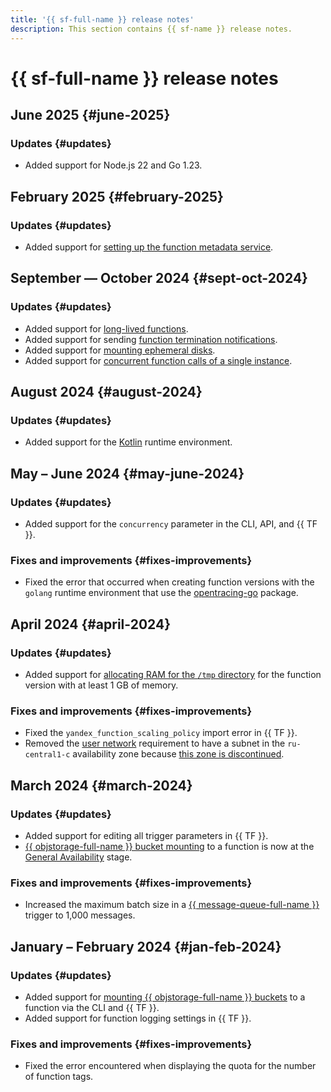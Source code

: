 ```yaml
---
title: '{{ sf-full-name }} release notes'
description: This section contains {{ sf-name }} release notes.
---
```


# {{ sf-full-name }} release notes

## June 2025 {#june-2025}

### Updates {#updates}

* Added support for Node.js 22 and Go 1.23.

## February 2025 {#february-2025}

### Updates {#updates}

* Added support for [setting up the function metadata service](operations/function/metadata-options.md).

## September — October 2024 {#sept-oct-2024}

### Updates {#updates}

* Added support for [long-lived functions](concepts/long-lived-functions.md).
* Added support for sending [function termination notifications](concepts/termination-notifications.md).
* Added support for [mounting ephemeral disks](concepts/mounting.md#mount-ephemeral-storage).
* Added support for [concurrent function calls of a single instance](concepts/function.md#concurrency).

## August 2024 {#august-2024}

### Updates {#updates}

* Added support for the [Kotlin](lang/kotlin/index.md) runtime environment.

## May – June 2024 {#may-june-2024}

### Updates {#updates}

* Added support for the `concurrency` parameter in the CLI, API, and {{ TF }}.

### Fixes and improvements {#fixes-improvements}

* Fixed the error that occurred when creating function versions with the `golang` runtime environment that use the [opentracing-go](https://github.com/opentracing/opentracing-go) package.

## April 2024 {#april-2024}

### Updates {#updates}

* Added support for [allocating RAM for the `/tmp` directory](operations/function/allocate-memory-tmp.md) for the function version with at least 1 GB of memory.

### Fixes and improvements {#fixes-improvements}

* Fixed the `yandex_function_scaling_policy` import error in {{ TF }}.
* Removed the [user network](concepts/networking#user-network) requirement to have a subnet in the `ru-central1-c` availability zone because [this zone is discontinued](../overview/concepts/region.md).

## March 2024 {#march-2024}

### Updates {#updates}

* Added support for editing all trigger parameters in {{ TF }}.
* [{{ objstorage-full-name }} bucket mounting](concepts/mounting.md) to a function is now at the [General Availability](../overview/concepts/launch-stages.md) stage.

### Fixes and improvements {#fixes-improvements}

* Increased the maximum batch size in a [{{ message-queue-full-name }}](concepts/trigger/ymq-trigger.md) trigger to 1,000 messages.

## January – February 2024 {#jan-feb-2024}

### Updates {#updates}

* Added support for [mounting {{ objstorage-full-name }} buckets](concepts/mounting.md) to a function via the CLI and {{ TF }}.
* Added support for function logging settings in {{ TF }}.

### Fixes and improvements {#fixes-improvements}

* Fixed the error encountered when displaying the quota for the number of function tags.
